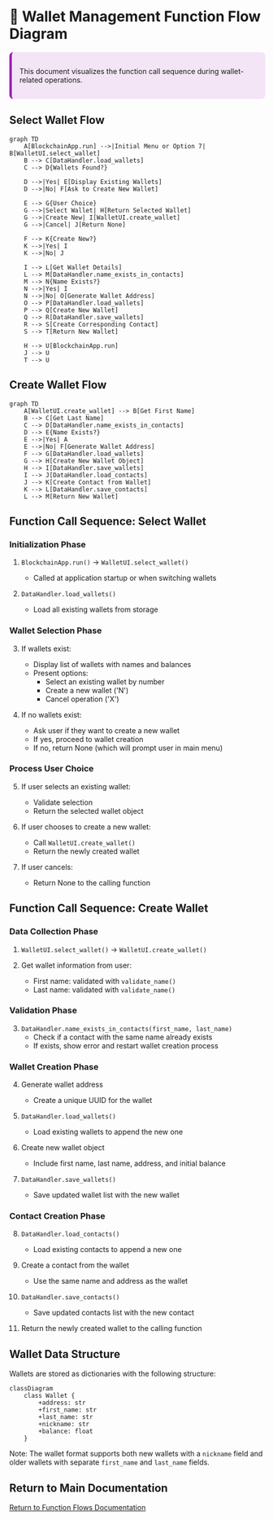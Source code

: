 # 👛 Wallet Management Function Flow Diagram

<div style="background-color: #f3e5f5; padding: 15px; border-radius: 8px; border-left: 5px solid #9c27b0;">

This document visualizes the function call sequence during wallet-related operations.

</div>

## Select Wallet Flow

```mermaid
graph TD
    A[BlockchainApp.run] -->|Initial Menu or Option 7| B[WalletUI.select_wallet]
    B --> C[DataHandler.load_wallets]
    C --> D{Wallets Found?}
    
    D -->|Yes| E[Display Existing Wallets]
    D -->|No| F[Ask to Create New Wallet]
    
    E --> G{User Choice}
    G -->|Select Wallet| H[Return Selected Wallet]
    G -->|Create New| I[WalletUI.create_wallet]
    G -->|Cancel| J[Return None]
    
    F --> K{Create New?}
    K -->|Yes| I
    K -->|No| J
    
    I --> L[Get Wallet Details]
    L --> M[DataHandler.name_exists_in_contacts]
    M --> N{Name Exists?}
    N -->|Yes| I
    N -->|No| O[Generate Wallet Address]
    O --> P[DataHandler.load_wallets]
    P --> Q[Create New Wallet]
    Q --> R[DataHandler.save_wallets]
    R --> S[Create Corresponding Contact]
    S --> T[Return New Wallet]
    
    H --> U[BlockchainApp.run]
    J --> U
    T --> U
```

## Create Wallet Flow

```mermaid
graph TD
    A[WalletUI.create_wallet] --> B[Get First Name]
    B --> C[Get Last Name]
    C --> D[DataHandler.name_exists_in_contacts]
    D --> E{Name Exists?}
    E -->|Yes| A
    E -->|No| F[Generate Wallet Address]
    F --> G[DataHandler.load_wallets]
    G --> H[Create New Wallet Object]
    H --> I[DataHandler.save_wallets]
    I --> J[DataHandler.load_contacts]
    J --> K[Create Contact from Wallet]
    K --> L[DataHandler.save_contacts]
    L --> M[Return New Wallet]
```

## Function Call Sequence: Select Wallet

### Initialization Phase

1. `BlockchainApp.run()` → `WalletUI.select_wallet()`
   - Called at application startup or when switching wallets

2. `DataHandler.load_wallets()`
   - Load all existing wallets from storage

### Wallet Selection Phase

3. If wallets exist:
   - Display list of wallets with names and balances
   - Present options:
     - Select an existing wallet by number
     - Create a new wallet ('N')
     - Cancel operation ('X')
   
4. If no wallets exist:
   - Ask user if they want to create a new wallet
   - If yes, proceed to wallet creation
   - If no, return None (which will prompt user in main menu)

### Process User Choice

5. If user selects an existing wallet:
   - Validate selection
   - Return the selected wallet object
   
6. If user chooses to create a new wallet:
   - Call `WalletUI.create_wallet()`
   - Return the newly created wallet
   
7. If user cancels:
   - Return None to the calling function

## Function Call Sequence: Create Wallet

### Data Collection Phase

1. `WalletUI.select_wallet()` → `WalletUI.create_wallet()`
   
2. Get wallet information from user:
   - First name: validated with `validate_name()`
   - Last name: validated with `validate_name()`

### Validation Phase

3. `DataHandler.name_exists_in_contacts(first_name, last_name)`
   - Check if a contact with the same name already exists
   - If exists, show error and restart wallet creation process

### Wallet Creation Phase

4. Generate wallet address
   - Create a unique UUID for the wallet
   
5. `DataHandler.load_wallets()`
   - Load existing wallets to append the new one
   
6. Create new wallet object
   - Include first name, last name, address, and initial balance
   
7. `DataHandler.save_wallets()`
   - Save updated wallet list with the new wallet

### Contact Creation Phase

8. `DataHandler.load_contacts()`
   - Load existing contacts to append a new one
   
9. Create a contact from the wallet
   - Use the same name and address as the wallet
   
10. `DataHandler.save_contacts()`
    - Save updated contacts list with the new contact
    
11. Return the newly created wallet to the calling function

## Wallet Data Structure

Wallets are stored as dictionaries with the following structure:

```mermaid
classDiagram
    class Wallet {
        +address: str
        +first_name: str
        +last_name: str
        +nickname: str
        +balance: float
    }
```

Note: The wallet format supports both new wallets with a `nickname` field and older wallets with separate `first_name` and `last_name` fields.

## Return to Main Documentation

[Return to Function Flows Documentation](../FUNCTION_FLOWS.md)
